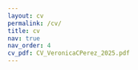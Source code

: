 ```yaml
---
layout: cv
permalink: /cv/
title: cv
nav: true
nav_order: 4
cv_pdf: CV_VeronicaCPerez_2025.pdf
---
```

